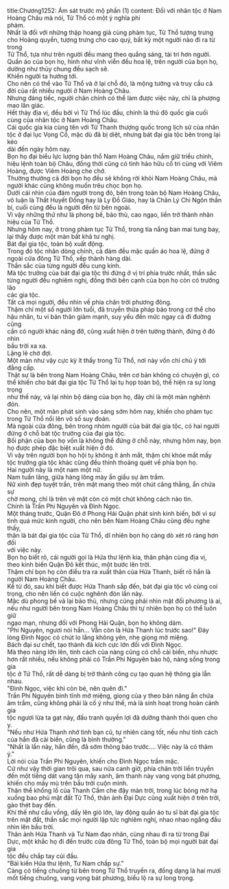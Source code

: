 title:Chương1252: Ám sát trước mộ phần (1)
content:
Đối với nhân tộc ở Nam Hoàng Châu mà nói, Tử Thổ có một ý nghĩa phi<br>phàm.<br>Nhất là đối với những thập hoang giả cùng phàm tục, Tử Thổ tượng trưng<br>cho Hoàng quyền, tượng trưng cho cao quý, bất kỳ một người nào đi ra từ trong<br>Tử Thổ, tựa như trên người đều mang theo quầng sáng, tài trí hơn người.<br>Quần áo của bọn họ, hình như vĩnh viễn đều hoa lệ, trên người của bọn họ,<br>dường như thủy chung đều sạch sẽ.<br>Khiến người ta hướng tới.<br>Cho nên có thể vào Tử Thổ và ở lại chỗ đó, là mộng tưởng và truy cầu cả<br>đời của rất nhiều người ở Nam Hoàng Châu.<br>Nhưng đáng tiếc, người chân chính có thể làm được việc này, chỉ là phượng<br>mao lân giác.<br>Hết thảy địa vị, đều bởi vì Tử Thổ lúc đầu, chính là thủ đô quốc gia cuối<br>cùng của nhân tộc ở Nam Hoàng Châu.<br>Cái quốc gia kia cùng tên với Tử Thanh thượng quốc trong lịch sử của nhân<br>tộc ở đại lục Vọng Cổ, mặc dù đã bị diệt, nhưng bát đại gia tộc bên trong lại kéo<br>dài đến ngày hôm nay.<br>Bọn họ đại biểu lực lượng bản thổ Nam Hoàng Châu, nắm giữ triều chính,<br>hiệu lệnh toàn bộ Châu, đồng thời cũng có tình hảo hữu cố tri cùng với Viêm<br>Hoàng, được Viêm Hoàng che chở.<br>Thường thường cả đời bọn họ đều sẽ không rời khỏi Nam Hoàng Châu, mà<br>người khác cũng không muốn trêu chọc bọn họ.<br>Dưới cái nhìn của đám người trong đó, bên trong toàn bộ Nam Hoàng Châu,<br>vô luận là Thất Huyết Đồng hay là Ly Đồ Giáo, hay là Chân Lý Chi Ngôn thần<br>bí, cuối cùng đều là người đến từ bên ngoài.<br>Vì vậy những thứ như là phong bế, bảo thủ, cao ngạo, liền trở thành nhãn<br>hiệu của Tử Thổ.<br>Nhưng hôm nay, ở trong phàm tục Tử Thổ, trong tia nắng ban mai tung bay,<br>lại thấy được một màn bất khả tư nghị.<br>Bát đại gia tộc, toàn bộ xuất động.<br>Trong đó tộc nhân dòng chính, cả đám đều mặc quần áo hoa lệ, đứng ở<br>ngoài cửa đông Tử Thổ, xếp thành hàng dài.<br>Thần sắc của từng người đều cung kính.<br>Mà tộc trưởng của bát đại gia tộc thì đứng ở vị trí phía trước nhất, thần sắc<br>từng người đều nghiêm nghị, đồng thời bên cạnh của bọn họ còn có trưởng lão<br>các gia tộc.<br>Tất cả mọi người, đều nhìn về phía chân trời phương đông.<br>Thậm chí một số người lớn tuổi, đã truyền thừa pháp bảo trong cơ thể cho<br>hậu nhân, tu vi bản thân giảm mạnh, suy yếu đến mức ngay cả đi đường cũng<br>cần có người khác nâng đỡ, cũng xuất hiện ở trên tường thành, đứng ở đó nhìn<br>bầu trời xa xa.<br>Lặng lẽ chờ đợi.<br>Một màn như vậy cực kỳ ít thấy trong Tử Thổ, nơi này vốn chỉ chú ý tới<br>đẳng cấp.<br>Thật sự là bên trong Nam Hoàng Châu, trên cơ bản không có chuyện gì, có<br>thể khiến cho bát đại gia tộc Tử Thổ lại tụ họp toàn bộ, thể hiện ra sự long trọng<br>như thế này, vả lại nhìn bộ dáng của bọn họ, đây chỉ là một màn nghênh đón.<br>Cho nên, một màn phát sinh vào sáng sớm hôm nay, khiến cho phàm tục<br>trong Tử Thổ nổi lên vô số suy đoán.<br>Mà ngoài cửa đông, bên trong nhóm người của bát đại gia tộc, có hai người<br>đứng ở chỗ bát tộc trưởng của đại gia tộc.<br>Bối phận của bọn họ vốn là không thể đứng ở chỗ này, nhưng hôm nay, bọn<br>họ được phép đặc biệt xuất hiện ở đó.<br>Vì vậy trên người bọn họ hội tụ không ít ánh mắt, thậm chí khóe mắt mấy<br>tộc trưởng gia tộc khác cũng đều thỉnh thoảng quét về phía bọn họ.<br>Hai người này là một nam một nữ.<br>Nam tuấn lãng, giữa hàng lông mày ẩn giấu sự âm trầm.<br>Nữ xinh đẹp tuyệt trần, trên mặt mang theo một chút căng thẳng, ẩn chứa sự<br>chờ mong, chỉ là trên vẻ mặt còn có một chút không cách nào tin.<br>Chính là Trần Phi Nguyên và Đình Ngọc.<br>Một tháng trước, Quận Đô ở Phong Hải Quận phát sinh kinh biến, bởi vì sự<br>tình quá mức kinh người, cho nên bên Nam Hoàng Châu cũng đều nghe thấy,<br>thân là bát đại gia tộc của Tử Thổ, dĩ nhiên bọn họ càng dò xét rõ ràng hơn đối<br>với việc này.<br>Bọn họ biết rõ, cái người gọi là Hứa thư lệnh kia, thân phận cùng địa vị,<br>theo kinh biến Quận Đô kết thúc, một bước lên trời.<br>Thậm chí bọn họ còn điều tra ra xuất thân của Hứa Thanh, biết rõ hắn là<br>người Nam Hoàng Châu.<br>Kể từ đó, sau khi biết được Hứa Thanh sắp đến, bát đại gia tộc vô cùng coi<br>trọng, cho nên liền có cuộc nghênh đón lần này.<br>Mặc dù phong bế vả lại bảo thủ, nhưng cũng phải nhìn mặt đối phương là ai,<br>nếu như người bên trong Nam Hoàng Châu thì tự nhiên bọn họ có thể luôn giữ<br>ngạo mạn, nhưng đối với Phong Hải Quận, bọn họ không dám.<br>"Phi Nguyên, ngươi nói hắn... Vẫn còn là Hứa Thanh lúc trước sao!" Đáy<br>lòng Đình Ngọc có chút lo lắng không yên, nhẹ giọng mở miệng.<br>Bách đại sư chết, tạo thành đả kích cực lớn đối với Đình Ngọc.<br>Mà theo nàng lớn lên, tính cách của nàng cũng có chỗ cải biến, nhu nhược<br>hơn rất nhiều, nếu không phải có Trần Phi Nguyên bảo hộ, nàng sống trong gia<br>tộc ở Tử Thổ, rất dễ dàng bị trở thành công cụ tạo quan hệ thông gia lẫn nhau.<br>"Đình Ngọc, việc khi còn bé, nên quên đi."<br>Trần Phi Nguyên bình tĩnh mở miệng, giọng của y theo bản năng ẩn chứa<br>âm trầm, cũng không phải là cố ý như thế, mà là sinh hoạt trong hoàn cảnh gia<br>tộc ngươi lừa ta gạt này, đấu tranh quyền lợi đã dưỡng thành thói quen cho y.<br>"Nếu như Hứa Thanh nhớ tình bạn cũ, tự nhiên càng tốt, nếu như tính cách<br>của hắn đã cải biến, cũng là bình thường."<br>"Nhất là lần này, hắn đến, đã sớm thông báo trước.... Việc này là có thâm<br>ý."<br>Lời nói của Trần Phi Nguyên, khiến cho Đình Ngọc trầm mặc.<br>Cứ như vậy thời gian trôi qua, sau nửa canh giờ, phía chân trời liền truyền<br>đến một tiếng dát vang tận mây xanh, âm thanh này vang vọng bát phương,<br>khiến cho mây mù trên bầu trời cuộn mình.<br>Thân thể khổng lồ của Thanh Cầm che đậy màn trời, trong lúc bóng mờ hạ<br>xuống bao phủ mặt đất Tử Thổ, thân ảnh Đại Dực cũng xuất hiện ở trên trời,<br>gào thét bay đến.<br>Khí thế như cầu vồng, dấy lên gió lớn, lay động quần áo tu sĩ bát đại gia tộc<br>trên mặt đất, thần sắc mọi người lập tức nghiêm nghị, nhao nhao ngẩng đầu<br>nhìn lên bầu trời.<br>Thân ảnh Hứa Thanh và Tư Nam đạo nhân, cùng nhau đi ra từ trong Đại<br>Dực, một khắc họ đi đến trước cửa đông Tử Thổ, toàn bộ mọi người bát đại gia<br>tộc đều chắp tay cúi đầu.<br>"Bái kiến Hứa thư lệnh, Tư Nam chấp sự."<br>Càng có tiếng chuông từ bên trong Tử Thổ truyền ra, đồng dạng là hai mươi<br>mốt tiếng chuông, vang vọng bát phương, biểu lộ ra sự long trọng.